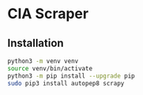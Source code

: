 # CIA Scraper

## Installation

```bash
python3 -m venv venv
source venv/bin/activate
python3 -m pip install --upgrade pip
sudo pip3 install autopep8 scrapy
```